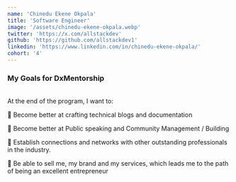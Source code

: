 ```yaml
---
name: 'Chinedu Ekene Okpala'
title: 'Software Engineer'
image: '/assets/chinedu-ekene-okpala.webp'
twitter: 'https://x.com/allstackdev'
github: 'https://github.com/allstackdev1'
linkedin: 'https://www.linkedin.com/in/chinedu-ekene-okpala/'
cohort: '4'
---
```


<div>
<h3>My Goals for DxMentorship</h3> <br/>
 At the end of the program, I want to: <br/>

📌 Become better at crafting technical blogs and documentation <br/>

📌 Become better at Public speaking and Community Management / Building <br/>

📌 Establish connections and networks with other outstanding professionals in the industry. <br/>

📌 Be able to sell me, my brand and my services, which leads me to the path of being an excellent entrepreneur

</div>
